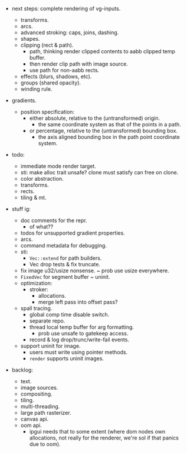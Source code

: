 
- next steps: complete rendering of vg-inputs.
    - transforms.
    - arcs.
    - advanced stroking: caps, joins, dashing.
    - shapes.
    - clipping (rect & path).
        - path, thinking render clipped contents to aabb clipped temp buffer.
        - then render clip path with image source.
        - use path for non-aabb rects.
    - effects (blurs, shadows, etc).
    - groups (shared opacity).
    - winding rule.


- gradients.
    - position specification:
        - either absolute, relative to the (untransformed) origin.
            - the same coordinate system as that of the points in a path.
        - or percentage, relative to the (untransformed) bounding box.
            - the axis aligned bounding box in the path point coordinate system.


- todo:
    - immediate mode render target.
    - sti: make alloc trait unsafe? clone must satisfy can free on clone.
    - color abstraction.
    - transforms.
    - rects.
    - tiling & mt.

- stuff ig:
    - doc comments for the repr.
        - of what??
    - todos for unsupported gradient properties.
    - arcs.
    - command metadata for debugging.
    - sti:
        - `Vec::extend` for path builders.
        - Vec drop tests & fix truncate.
    - fix image u32/usize nonsense. ~ prob use usize everywhere.
    - `FixedVec` for segment buffer ~ uninit.
    - optimization:
        - stroker:
            - allocations.
            - merge left pass into offset pass?
    - spall tracing.
        - global comp time disable switch.
        - separate repo.
        - thread local temp buffer for arg formatting.
            - prob use unsafe to gatekeep access.
        - record & log drop/trunc/write-fail events.
    - support uninit for image.
        - users must write using pointer methods.
        - `render` supports uninit images.


- backlog:
    - text.
    - image sources.
    - compositing.
    - tiling.
    - multi-threading.
    - large path rasterizer.
    - canvas api.
    - oom api.
        - ipgui needs that to some extent (where dom nodes own allocations,
          not really for the renderer, we're sol if that panics due to oom).


